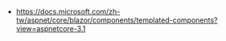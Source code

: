 * https://docs.microsoft.com/zh-tw/aspnet/core/blazor/components/templated-components?view=aspnetcore-3.1